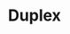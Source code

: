 ---
layout: building
title: "Duplex"
alternative_name: 
built: "1917 Occupancy: 1918"
addition:
architect:
contractor: "Thomas Sloss"
razed: 1970
author:
rights: Public Domain
source: Iowa State University Library, University Archives
publication-date: 1980 
---